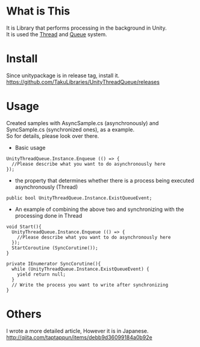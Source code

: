 # What is This
It is Library that performs processing in the background in Unity.  
It is used the [Thread](https://en.wikipedia.org/wiki/Thread_(computing), "Thread") and [Queue](https://en.wikipedia.org/wiki/Queue_(abstract_data_type) "Queue") system.  

# Install
Since unitypackage is in release tag, install it.  
https://github.com/TakuLibraries/UnityThreadQueue/releases

# Usage
Created samples with AsyncSample.cs (asynchronously) and SyncSample.cs (synchronized ones), as a example.  
So for details, please look over there.

 * Basic usage

```
UnityThreadQueue.Instance.Enqueue (() => {
  //Please describe what you want to do asynchronously here
});
```

* the property that determines whether there is a process being executed asynchronously (Thread)

```
public bool UnityThreadQueue.Instance.ExistQueueEvent;
```

 * An example of combining the above two and synchronizing with the processing done in Thread

```
void Start(){
  UnityThreadQueue.Instance.Enqueue (() => {
    //Please describe what you want to do asynchronously here
  });
  StartCoroutine (SyncCorutine());
}

private IEnumerator SyncCorutine(){
  while (UnityThreadQueue.Instance.ExistQueueEvent) {
    yield return null;
  }
  // Write the process you want to write after synchronizing
}
```

# Others

I wrote a more detailed article, However it is in Japanese.
http://qiita.com/taptappun/items/debb9d36099184a0b92e
